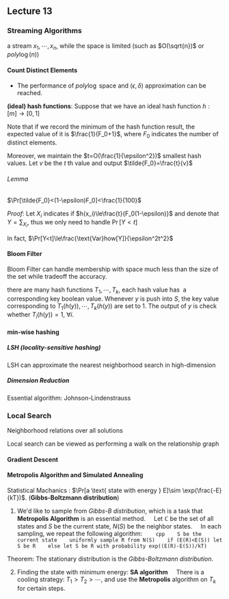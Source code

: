 ## Lecture 13
### Streaming Algorithms
a stream $x_1,\cdots,x_n$, while the space is limited (such as $O(\sqrt{n})$ or $poly\log(n)$)

#### Count Distinct Elements
- The performance of $poly\log$ space and $(\epsilon, \delta)$ approximation can be reached.

**(ideal) hash functions**: Suppose that we have an ideal hash function $h: [m]\rightarrow [0,1]$

Note that if we record the minimum of the hash function result, the expected value of it is $\frac{1}{F_0+1}$, where $F_0$ indicates the number of distinct elements.

Moreover, we maintain the $t=O(\frac{1}{\epsilon^2})$ smallest hash values. Let $v$ be the $t$ th value and output $\tilde{F_0}=\frac{t}{v}$

###### Lemma
$\Pr[\tilde{F_0}<(1-\epsilon)F_0]<\frac{1}{100}$

*Proof*: Let $X_i$ indicates if $h(x_i)\le\frac{t}{F_0(1-\epsilon)}$ and denote that $Y=\sum_{X_i}$, thus we only need to handle $\Pr[Y<t]$

In fact, $\Pr[Y<t]\le\frac{\text{Var}how[Y]}{\epsilon^2t^2}$

#### Bloom Filter

Bloom Filter can handle membership with space much less than the size of the set while tradeoff the accuracy.

there are many hash functions $T_1,\cdots, T_k$, each hash value has  a corresponding key boolean value. Whenever $y$ is push into $S$, the key value corresponding to $T_1(h(y)), \cdots, T_k(h(y))$ are set to 1. The output of $y$ is check whether $T_i(h(y))=1$, $\forall i$.

#### min-wise hashing

##### LSH (locality-sensitive hashing)

LSH can approximate the nearest neighborhood search in high-dimension

##### Dimension Reduction

Essential algorithm: Johnson-Lindenstrauss

### Local Search

Neighborhood relations over all solutions

Local search can be viewed as performing a walk on the relationship graph

#### Gradient Descent

#### Metropolis Algorithm and Simulated Annealing

Statistical Machanics : $\Pr[a \text{ state with energy } E]\sim \exp(\frac{-E}{kT})$. (**Gibbs-Boltzmann distribution**)

1. We'd like to sample from *Gibbs-B distribution*, which is a task that **Metropolis Algorithm** is an essential method.
   
 Let $\mathbb{C}$ be the set of all states and $S$ be the current state, $N(S)$ be the neighbor states.
   
 In each sampling, we repeat the following algorithm:
   
   ```cpp
   S be the current state
   uniformly sample R from N(S)
   if (E(R)<E(S)) let S be R
   else let S be R with probability exp((E(R)-E(S))/kT)
   ```

Theorem: The stationary distribution is the *Gibbs-Boltzmann distribution*.

2. Finding the state with minimum energy: **SA algorithm**
   
 There is a cooling strategy: $T_1>T_2>\cdots$, and use the **Metropolis** algorithm on $T_k$ for certain steps.
